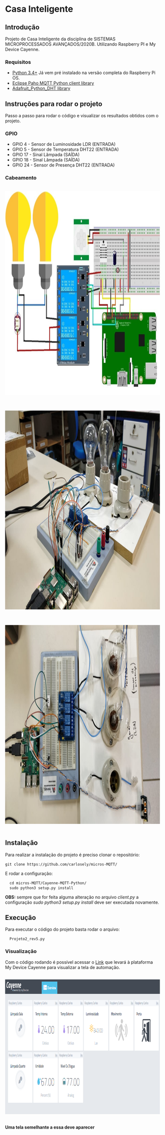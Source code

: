 # Casa Inteligente


## Introdução

Projeto de Casa Inteligente da disciplina de SISTEMAS MICROPROCESSADOS AVANÇADOS/2020B. Utilizando Raspberry PI e My Device Cayenne.

### Requisitos
+ [Python 3.4+](https://www.python.org/downloads/) Já vem pré instalado na versão completa do Raspberry Pi OS.
+ [Eclipse Paho MQTT Python client library](https://github.com/eclipse/paho.mqtt.python)
+ [Adafruit_Python_DHT library](https://github.com/adafruit/Adafruit_Python_DHT)

## Instruções para rodar o projeto
Passo a passo para rodar o código e visualizar os resultados obtidos com o projeto.

### GPIO
+ GPIO 4 - Sensor de Luminosidade LDR (ENTRADA)
+ GPIO 5 - Sensor de Temperatura DHT22 (ENTRADA)
+ GPIO 17 - Sinal Lâmpada (SAÍDA)
+ GPIO 18 - Sinal Lâmpada (SAÍDA)
+ GPIO 24 - Sensor de Presença DHT22 (ENTRADA)

### Cabeamento
<p style="text-align:center"><br/><img src="Cayenne-MQTT-Python/img/Esquema.jpeg" width="1025" height="664" alt="img cayenne"><br/><br/></p>
<p style="text-align:center"><br/><img src="Cayenne-MQTT-Python/img/Foto1.jpeg" width="1152" height="648" alt="img cayenne"><br/><br/></p>
<p style="text-align:center"><br/><img src="Cayenne-MQTT-Python/img/Foto2.jpeg" width="1152" height="648" alt="img cayenne"><br/><br/></p>


Instalação
------------
Para realizar a instalação do projeto é preciso clonar o repositório:
```
git clone https://github.com/carlosely/micros-MQTT/
```
  
  
E rodar a configuração:
```
  cd micros-MQTT/Cayenne-MQTT-Python/
  sudo python3 setup.py install
```

**OBS:** sempre que for feita alguma alteração no arquivo *client.py* a configuração *sudo python3 setup.py install* deve ser executada novamente.

Execução
------------
Para executar o código do projeto basta rodar o arquivo:
```
  Projeto2_rev5.py
 ``` 
 
### Visualização
Com o código rodando é possível acessar o [Link](https://cayenne.mydevices.com/shared/5f7e50879abe4a5bb3166cda/project/2cfe19ee-efe1-4035-9089-f0e02559217a) que levará à plataforma My Device Cayenne para visualizar a tela de automação.

<p style="text-align:center"><br/><img src="Cayenne-MQTT-Python/img/cayenne1.png" width="1019" height="439" alt="img cayenne"><br/><br/></p>

**Uma tela semelhante a essa deve aparecer**
